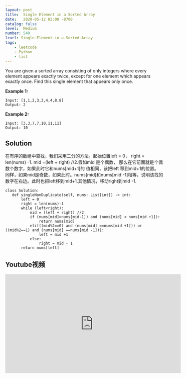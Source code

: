```yaml
---
layout: post
title:  Single Element in a Sorted Array  
date:   2020-05-12 02:00 -0700
catalog: false
level:  Medium
number: 540
lcurl: Single-Element-in-a-Sorted-Array  
tags:
    - leetcode
    - Python
    - list
---
```

You are given a sorted array consisting of only integers where every element appears exactly twice, except for one element which appears exactly once. Find this single element that appears only once.

 

**Example 1:**

```
Input: [1,1,2,3,3,4,4,8,8]
Output: 2
```

**Example 2:**

```
Input: [3,3,7,7,10,11,11]
Output: 10
```

 ## Solution
在有序的数组中查找，我们采用二分的方法。起始位置left = 0， right = len(nums) -1.
mid =(left  + right) //2.假如mid 是个偶数， 那么在它前面就是个偶数个数字，如果此时它和nums[mid+1]的 值相同，该把left 移到mid+1的位置。 同样，如果mid是奇数，如果此时。nums[mid]和nums[mid -1]相等，说明该找的数字在右边。此时也把left移到mid+1.其他情况，移动right到mid -1.

 ```
 class Solution:
    def singleNonDuplicate(self, nums: List[int]) -> int:
        left = 0
        right = len(nums)-1
        while (left<right):
            mid = (left + right) //2
            if (nums[mid]>nums[mid-1]) and (nums[mid] < nums[mid +1]):
                return nums[mid]
            elif((mid%2==0) and (nums[mid] ==nums[mid +1])) or ((mid%2==1) and (nums[mid] ==nums[mid -1])):
                left = mid +1
            else:
                right = mid - 1
        return nums[left]

```

## Youtube视频

<iframe width="560" height="315" src="https://www.youtube.com/embed/H0ZWQa2k-1E" frameborder="0" allow="accelerometer; autoplay; encrypted-media; gyroscope; picture-in-picture" allowfullscreen></iframe>